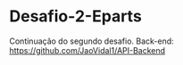 # Desafio-2-Eparts
Continuação do segundo desafio.
Back-end: https://github.com/JaoVidal1/API-Backend
